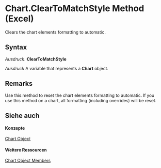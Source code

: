 
# Chart.ClearToMatchStyle Method (Excel)

Clears the chart elements formatting to automatic.


## Syntax

 _Ausdruck_. **ClearToMatchStyle**

 _Ausdruck_ A variable that represents a **Chart** object.


## Remarks

Use this method to reset the chart elements formatting to automatic. If you use this method on a chart, all formatting (including overrides) will be reset.


## Siehe auch


#### Konzepte


[Chart Object](179c32ce-49bd-6f36-ea12-89fb5443f3ea.md)
#### Weitere Ressourcen


[Chart Object Members](http://msdn.microsoft.com/library/a3f8ac44-02d6-6f3f-b5e0-23f4bd5d6baf%28Office.15%29.aspx)